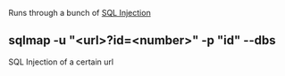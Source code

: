 
Runs through a bunch of [SQL Injection](Website%20Security/SQL%20Injection.md)

## sqlmap -u "\<url\>?id=\<number\>" -p "id" --dbs
SQL Injection of a certain url 